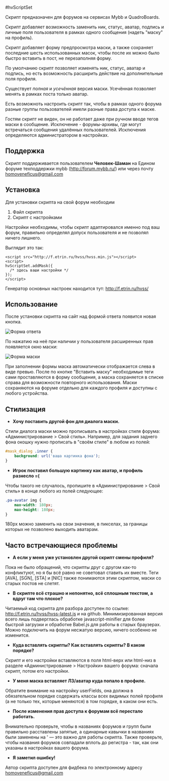 #hvScriptSet

Скрипт предназначен для форумов на сервисах Mybb и QuadroBoards.

Скрипт добавляет возможность заменить ник, статус, аватар, подпись и личные поля пользователя в рамках одного сообщения (надеть "маску" на профиль).

Скрипт добавляет форму предпросмотра маски, а также сохраняет последние шесть использованных масок, чтобы после их можно было быстро вставить в пост, не перезаполняя форму.

По умолчанию скрипт позволяет изменять ник, статус, аватар и подпись, но есть возможность расширить действие на дополнительные поля профиля.

Существует *полная* и *усечённая* версия маски. Усечённая позволяет менять в рамках поста только аватар.

Есть возможноть настроить скрипт так, чтобы в рамках одного форума разные группы пользователей имели разные права доступа к маске.

Гостям скрипт не виден, он не работает даже при ручном вводе тегов маски в сообщение. Исключение - форумы-архивы, где могут встречаться сообщения удалённых пользователей. Исключения определяются администратором в настройках.

## Поддержка

Скрипт поддерживается пользователем **Человек-Шаман** на Едином форуме техподдержки mybb (http://forum.mybb.ru/) или через почту homoveneficus@gmail.com

## Установка

Для установки скрипта на свой форум необходим
1. Файл скрипта
2. Скрипт с настройками

Настройки необходимы, чтобы скрипт адаптировался именно под ваш форум, правильно определял допуск пользователя и не позволял ничего лишнего.

Выглядит это так:

```
<script src="http://f.etrin.ru/hvss/hvss.min.js"></script>
<script>
hvScriptSet.addMask({
  /* здесь ваши настройки */
});
</script>
```

Генератор основных настроек находится тут: http://f.etrin.ru/hvss/

## Использование

После установки скрипта на сайт над формой ответа появится новая кнопка.

![Форма ответа](http://i.imgur.com/f9S7SHD.png)

По нажатию на неё при наличии у пользователя расширенных прав появляется окно маски:

![Форма маски](http://i.imgur.com/f9S7SHD.png)

При заполнении формы маска автоматически отображается слева в виде превью. После по кнопке "Вставить маску" необходимые теги сами проставляются в форму сообщения, а маска сохраняется в списке справа для возможности повторного использования.
Маски сохраняются на форуме отдельно для каждого профиля и доступны с любого устройства.

## Стилизация

* **Хочу поставить другой фон для диалога маски.**

Стили диалога маски можно прописывать в настройках стиля форума: «Администрирование > Свой стиль».
Например, для задания заднего фона окошку нужно прописать в "своём стиле" в любом из полей:

```css
#mask_dialog .inner {
    background: url('ваша картинка фона');
}
```

* **Игрок поставил большую картинку как аватар, и профиль разнесло =(**

Чтобы такого не случалось, пропишите в «Администрирование > Свой стиль» в конце любого из полей следующее:

```css
.pa-avatar img {
    max-width: 180px;
    max-height: 180px;
}
```

180px можно заменить на свои значения, в пикселах, за границы которых не позволено выходить аватарам.

## Часто встречающиеся проблемы

* **А если у меня уже установлен другой скрипт смены профиля?**

Пока не было обращений, что скрипты друг с другом как-то конфликтуют, но я бы всё равно не советовал ставить их вместе. Теги [AVA], [SGN], [STA] и [NIC] также понимаются этим скриптом, маски со старых постов не слетят.

* **В скрипте всё страшно и непонятно, всё сплошным текстом, а вдруг там что плохое?**

Читаемый код скрипта для разбора доступен по ссылке: http://f.etrin.ru/hvss/hvss-latest.js и на github.
Минимизированная версия всего лишь подверглась обработке javascript-minifier для более быстрой загрузки и обработке Babel.js для работы в старых браузерах. Можно подключить на форум несжатую версию, ничего особенно не изменится.

* **Куда вставлять скрипты? Как вставлять скрипты? В каком порядке?**

Скрипт и его настройки вставляются в поля html-верх или html-низ в разделе «Администрирование > Настройки» вашего форума: сначала скрипт, потом его настройки.

* **У меня маска вставляет ЛЗ/аватар куда попало в профиле.**

Обратите внимание на настройку userFields, она должна в обязательном порядке содержать классы всех видимых полей профиля (а не только тех, которые меняются) в том порядке, в каком они есть.

* **После изменения прав доступа к форумам всё перестало работать.**

Внимательно проверьте, чтобы в названиях форумов и групп были правильно расставлены запятые, а одинарные кавычки в названиях были заменены на \' — это важно для работы скрипта.
Также проверьте, чтобы названия форумов совпадали вплоть до регистра - так, как они указаны в настройках вашего форума.

* **Я заметил ошибку!**

Автор скрипта доступен для фидбека по электронному адресу homoveneficus@gmail.com